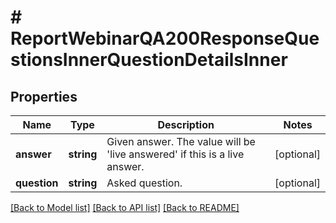 # # ReportWebinarQA200ResponseQuestionsInnerQuestionDetailsInner

## Properties

Name | Type | Description | Notes
------------ | ------------- | ------------- | -------------
**answer** | **string** | Given answer. The value will be &#39;live answered&#39; if this is a live answer. | [optional]
**question** | **string** | Asked question. | [optional]

[[Back to Model list]](../../README.md#models) [[Back to API list]](../../README.md#endpoints) [[Back to README]](../../README.md)
